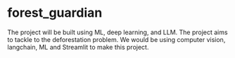 # forest_guardian
The project will be built using ML, deep learning, and LLM. The project aims to tackle to the deforestation problem. We would be using computer vision, langchain, ML and Streamlit to make this project.
